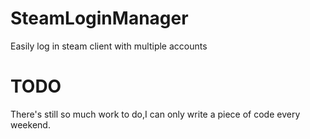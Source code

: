 # SteamLoginManager
Easily log in steam client with multiple accounts

# TODO
There's still so much work to do,I can only write a piece of code every weekend.
